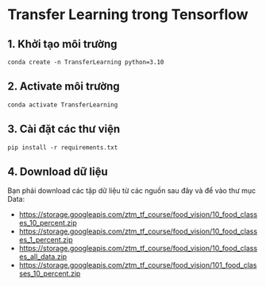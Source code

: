 # Transfer Learning trong Tensorflow

## 1. Khởi tạo môi trường
```
conda create -n TransferLearning python=3.10
```
## 2. Activate môi trường
```
conda activate TransferLearning
```
## 3. Cài đặt các thư viện
```
pip install -r requirements.txt
```
## 4. Download dữ liệu
Bạn phải download các tập dữ liệu từ các nguồn sau đây và để vào thư mục Data:
- https://storage.googleapis.com/ztm_tf_course/food_vision/10_food_classes_10_percent.zip
- https://storage.googleapis.com/ztm_tf_course/food_vision/10_food_classes_1_percent.zip
- https://storage.googleapis.com/ztm_tf_course/food_vision/10_food_classes_all_data.zip
- https://storage.googleapis.com/ztm_tf_course/food_vision/101_food_classes_10_percent.zip
